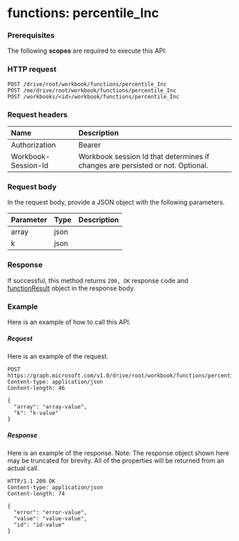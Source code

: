 # functions: percentile_Inc


### Prerequisites
The following **scopes** are required to execute this API: 
### HTTP request
<!-- { "blockType": "ignored" } -->
```http
POST /drive/root/workbook/functions/percentile_Inc
POST /me/drive/root/workbook/functions/percentile_Inc
POST /workbooks/<id>/workbook/functions/percentile_Inc

```
### Request headers
| Name       | Description|
|:---------------|:----------|
| Authorization  | Bearer <code>|
| Workbook-Session-Id  | Workbook session Id that determines if changes are persisted or not. Optional.|

### Request body
In the request body, provide a JSON object with the following parameters.

| Parameter	   | Type	|Description|
|:---------------|:--------|:----------|
|array|json||
|k|json||

### Response
If successful, this method returns `200, OK` response code and [functionResult](../resources/functionresult.md) object in the response body.

### Example
Here is an example of how to call this API.
##### Request
Here is an example of the request.
<!-- {
  "blockType": "request",
  "name": "functions_percentile_inc"
}-->
```http
POST https://graph.microsoft.com/v1.0/drive/root/workbook/functions/percentile_Inc
Content-type: application/json
Content-length: 46

{
  "array": "array-value",
  "k": "k-value"
}
```

##### Response
Here is an example of the response. Note: The response object shown here may be truncated for brevity. All of the properties will be returned from an actual call.
<!-- {
  "blockType": "response",
  "truncated": true,
  "@odata.type": "microsoft.graph.functionResult"
} -->
```http
HTTP/1.1 200 OK
Content-type: application/json
Content-length: 74

{
  "error": "error-value",
  "value": "value-value",
  "id": "id-value"
}
```

<!-- uuid: 8fcb5dbc-d5aa-4681-8e31-b001d5168d79
2015-10-25 14:57:30 UTC -->
<!-- {
  "type": "#page.annotation",
  "description": "functions: percentile_Inc",
  "keywords": "",
  "section": "documentation",
  "tocPath": ""
}-->
